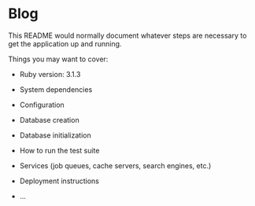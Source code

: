 # Blog

This README would normally document whatever steps are necessary to get the
application up and running.

Things you may want to cover:

* Ruby version: 3.1.3

* System dependencies 

* Configuration

* Database creation

* Database initialization

* How to run the test suite

* Services (job queues, cache servers, search engines, etc.)

* Deployment instructions

* ...
